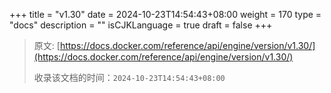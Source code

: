+++
title = "v1.30"
date = 2024-10-23T14:54:43+08:00
weight = 170
type = "docs"
description = ""
isCJKLanguage = true
draft = false
+++

> 原文: [https://docs.docker.com/reference/api/engine/version/v1.30/](https://docs.docker.com/reference/api/engine/version/v1.30/)
>
> 收录该文档的时间：`2024-10-23T14:54:43+08:00`
